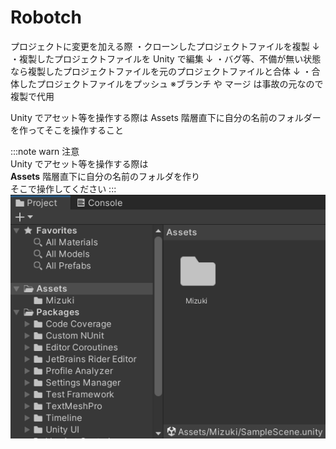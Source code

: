 # Robotch

プロジェクトに変更を加える際
・クローンしたプロジェクトファイルを複製
↓
・複製したプロジェクトファイルを Unity で編集
↓
・バグ等、不備が無い状態なら複製したプロジェクトファイルを元のプロジェクトファイルと合体
↓
・合体したプロジェクトファイルをプッシュ
※ブランチ や マージ は事故の元なので複製で代用

Unity でアセット等を操作する際は
Assets 階層直下に自分の名前のフォルダーを作ってそこを操作すること

:::note warn
注意  
Unity でアセット等を操作する際は  
__Assets__ 階層直下に自分の名前のフォルダを作り  
そこで操作してください
:::
![aiueo](Images/フォルダについて.png)
